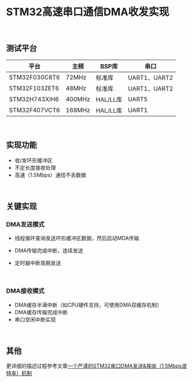 # STM32高速串口通信DMA收发实现

<br>

## 测试平台

| 平台          | 主频   | BSP库    | 串口         |
| ------------- | ------ | -------- | ------------ |
| STM32F030C8T6 | 72MHz  | 标准库   | UART1、UART2 |
| STM32F103ZET6 | 48MHz  | 标准库   | UART1、UART2 |
| STM32H743XIH6 | 400MHz | HAL/LL库 | UART5        |
| STM32F407VCT6 | 168MHz | HAL/LL库 | UART1        |

<br>

## 实现功能

* 收/发环形缓冲区
* 不定长度接收处理
* 高速（1.5Mbps）通信不丢数据

<br>

## 关键实现

### DMA发送模式

* 线程循环查询发送环形缓冲区数据，然后启动MDA传输

* DMA传输完成中断，连续发送
* 定时器中断周期发送

<br>

### DMA接收模式

* DMA缓存半满中断（如CPU硬件支持，可使用DMA双缓存机制）
* DMA缓存传输完成中断
* 串口空闲中断实现

<br>

## 其他

更详细的描述过程参考文章[一个严谨的STM32串口DMA发送&接收（1.5Mbps波特率）机制](https://blog.csdn.net/qq_20553613/article/details/108367512)